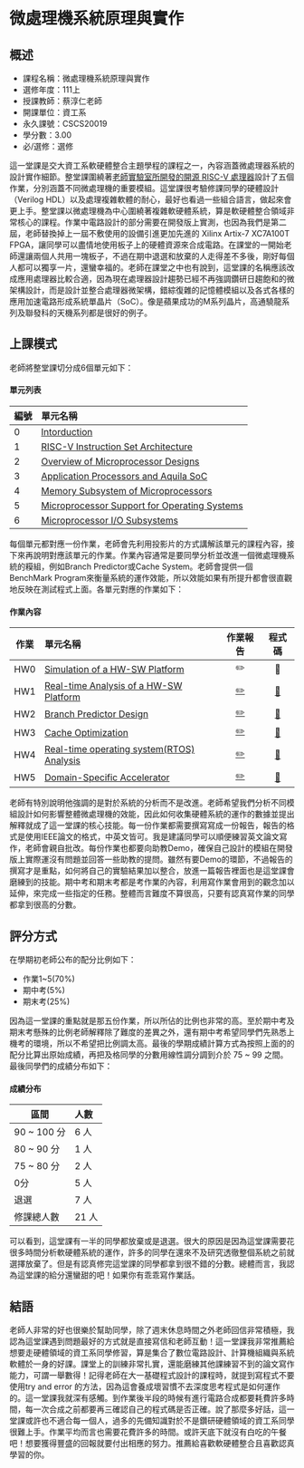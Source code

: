 # 微處理機系統原理與實作
## 概述
- 課程名稱：微處理機系統原理與實作
- 選修年度：111上
- 授課教師：蔡淳仁老師
- 開課單位：資工系 
- 永久課號：CSCS20019
- 學分數：3.00
- 必/選修：選修

這一堂課是交大資工系軟硬體整合主題學程的課程之一，內容涵蓋微處理器系統的設計實作細節。整堂課圍繞著[老師實驗室所開發的開源 RISC-V 處理器](https://github.com/eisl-nctu/aquila)設計了五個作業，分別涵蓋不同微處理機的重要模組。這堂課很考驗修課同學的硬體設計（Verilog HDL）以及處理複雜軟體的耐心，最好也看過一些組合語言，做起來會更上手。整堂課以微處理機為中心圍繞著複雜軟硬體系統，算是軟硬體整合領域非常核心的課程。作業中電路設計的部分需要在開發版上實測，也因為我們是第二屆，老師替換掉上一屆不敷使用的設備引進更加先進的 Xilinx Artix-7 XC7A100T FPGA，讓同學可以盡情地使用板子上的硬體資源來合成電路。在課堂的一開始老師還讓兩個人共用一塊板子，不過在期中退選和放棄的人走得差不多後，剛好每個人都可以獨享一片，還蠻幸福的。老師在課堂之中也有說到，這堂課的名稱應該改成應用處理器比較合適，因為現在處理器設計趨勢已經不再強調鑽研日趨飽和的微架構設計，而是設計並整合處理器微架構，錯綜復雜的記憶體模組以及各式各樣的應用加速電路形成系統單晶片（SoC）。像是蘋果成功的M系列晶片，高通驍龍系列及聯發科的天機系列都是很好的例子。

## 上課模式

老師將整堂課切分成6個單元如下：

#### 單元列表

編號 | 單元名稱
--------|:-----
0 |[Intorduction][h0]
1 |[RISC-V Instruction Set Architecture][h1]
2 |[Overview of Microprocessor Designs][h2]
3 |[Application Processors and Aquila SoC][h3]
4 |[Memory Subsystem of Microprocessors][h4]
5 |[Microprocessor Support for Operating Systems][h5]
6 |[Microprocessor I/O Subsystems][h6]

[h0]:https://github.com/hankshyu/Microprocessor-Systems/blob/main/handouts/0.%20Introduction.pdf
[h1]:https://github.com/hankshyu/Microprocessor-Systems/blob/main/handouts/1.%20RISCV%20ISA.pdf
[h2]:https://github.com/hankshyu/Microprocessor-Systems/blob/main/handouts/2.%20Overview%20Of%20Microprocessor%20Designs.pdf
[h3]:https://github.com/hankshyu/Microprocessor-Systems/blob/main/handouts/3.%20%20Application%20Processors%20and%20Aquila%20SoC.pdf
[h4]:https://github.com/hankshyu/Microprocessor-Systems/blob/main/handouts/4.%20Memory%20Subsystem.pdf
[h5]:https://github.com/hankshyu/Microprocessor-Systems/blob/main/handouts/5.%20Operating%20System%20Support.pdf
[h6]:https://github.com/hankshyu/Microprocessor-Systems/blob/main/handouts/6.%20I-O%20Subsystems.pdf

每個單元都對應一份作業，老師會先利用投影片的方式講解該單元的課程內容，接下來再說明對應該單元的作業。作業內容通常是要同學分析並改進一個微處理機系統的糢組，例如Branch Predictor或Cache System。老師會提供一個BenchMark Program來衡量系統的運作效能，所以效能如果有所提升都會很直觀地反映在測試程式上面。各單元對應的作業如下：

#### 作業內容

| 作業 | 單元名稱 | 作業報告 | 程式碼 |
|:-------: | :----- |:---:| :---:|
| HW0 | [Simulation of a HW-SW Platform][hw0]           |   ✏️          | 🔨        |
| HW1 | [Real-time Analysis of a HW-SW Platform][hw1]   |   [✏️][R1]    | [🔨][s1]  |
| HW2 | [Branch Predictor Design][hw2]                  |   [✏️][R2]    | [🔨][s2]  |
| HW3 | [Cache Optimization][hw3]                       |   [✏️][R3]    | [🔨][s3]  |
| HW4 | [Real-time operating system(RTOS) Analysis][hw4]|   [✏️][R4]    | [🔨][s4]  |
| HW5 | [Domain-Specific Accelerator][hw5]              |   [✏️][R5]    | [🔨][s5]  |

[hw0]:https://github.com/hankshyu/Microprocessor-Systems/blob/main/homeworks/HW0%20Simulation%20of%20a%20HW-SW%20Platform.pdf
[hw1]:https://github.com/hankshyu/Microprocessor-Systems/blob/main/homeworks/HW1/HW1%20Real-time%20Analysis%20of%20a%20HW-SW%20Platform.pdf
[hw2]:https://github.com/hankshyu/Microprocessor-Systems/blob/main/homeworks/HW2/HW2%20Branch%20Predictor.pdf
[hw3]:https://github.com/hankshyu/Microprocessor-Systems/blob/main/homeworks/HW3/HW3%20Cache%20Optimization.pdf
[hw4]:https://github.com/hankshyu/Microprocessor-Systems/blob/main/homeworks/HW4/HW4%20RTOS%20Analysis.pdf
[hw5]:https://github.com/hankshyu/Microprocessor-Systems/blob/main/homeworks/HW5/HW5%20Domain-specific%20Accelerator.pdf

[R1]:https://github.com/hankshyu/Microprocessor-Systems/blob/main/homeworks/HW1/0813358_徐子瀚_HW1-Report.pdf
[R2]:https://github.com/hankshyu/Microprocessor-Systems/blob/main/homeworks/HW2/mpd_hw2_2.pdf
[R3]:https://github.com/hankshyu/Microprocessor-Systems/blob/main/homeworks/HW3/0813358_hw3_Report.pdf
[R4]:https://github.com/hankshyu/Microprocessor-Systems/blob/main/homeworks/HW4/mpd_hw4.pdf
[R5]:https://github.com/hankshyu/Microprocessor-Systems/blob/main/homeworks/HW5/mpd_hw5.pdf

[s1]:https://github.com/hankshyu/Microprocessor-Systems/tree/main/src/HW1
[s2]:https://github.com/hankshyu/Microprocessor-Systems/tree/main/src/HW2
[s3]:https://github.com/hankshyu/Microprocessor-Systems/tree/main/src/HW3
[s4]:https://github.com/hankshyu/Microprocessor-Systems/tree/main/src/HW4
[s5]:https://github.com/hankshyu/Microprocessor-Systems/tree/main/src/HW5

老師有特別說明他強調的是對於系統的分析而不是改進。老師希望我們分析不同模組設計如何影響整體微處理機的效能，因此如何收集硬體系統的運作的數據並提出解釋就成了這一堂課的核心技能。每一份作業都需要撰寫寫成一份報告，報告的格式是使用IEEE論文的格式，中英文皆可。我是建議同學可以順便練習英文論文寫作，老師會親自批改。每份作業也都要向助教Demo，確保自己設計的模組在開發版上實際運沒有問題並回答一些助教的提問。雖然有要Demo的環節，不過報告的撰寫才是重點，如何將自己的實驗結果加以整合，放進一篇報告裡面也是這堂課會磨練到的技能。期中考和期末考都是考作業的內容，利用寫作業會用到的觀念加以延伸，來完成一些指定的任務。整體而言難度不算很高，只要有認真寫作業的同學都拿到很高的分數。


## 評分方式
在學期初老師公布的配分比例如下：

- 作業1~5(70%)
- 期中考(5%)
- 期末考(25%)

因為這一堂課的重點就是那五份作業，所以所佔的比例也非常的高。至於期中考及期末考懸殊的比例老師解釋除了難度的差異之外，還有期中考希望同學們先熟悉上機考的環境，所以不希望把比例調太高。最後的學期成績計算方式為按照上面的的配分比算出原始成績，再把及格同學的分數用線性調分調到介於 75 ~ 99 之間。最後同學們的成績分布如下：

#### 成績分布
   區間 | 人數
--------|:-----
90 ~ 100 分| 6 人
80 ~ 90 分| 1 人
75 ~ 80 分| 2 人
0分| 5 人
退選| 7 人
修課總人數| 21 人

可以看到，這堂課有一半的同學都放棄或是退選。很大的原因是因為這堂課需要花很多時間分析軟硬體系統的運作，許多的同學在還來不及研究透徹整個系統之前就選擇放棄了。但是有認真修完這堂課的同學都拿到很不錯的分數。總體而言，我認為這堂課的給分還蠻甜的吧！如果你有乖乖寫作業話。

## 結語
老師人非常的好也很樂於幫助同學，除了週末休息時間之外老師回信非常積極，我認為這堂課遇到問題最好的方式就是直接寫信和老師互動！這一堂課我非常推薦給想要走硬體領域的資工系同學修習，算是集合了數位電路設計、計算機組織與系統軟體於一身的好課。課堂上的訓練非常扎實，還能磨練其他課練習不到的論文寫作能力，可謂一舉數得！記得老師在大一基礎程式設計的課程時，就提到寫程式不要使用try and error 的方法，因為這會養成壞習慣不去深度思考程式是如何運作的。這一堂課我就深有感觸。到作業後半段的時候有進行電路合成都要耗費許多時間，每一次合成之前都要再三確認自己的程式碼是否正確。說了那麼多好話，這一堂課或許也不適合每一個人，過多的先備知識對於不是鑽研硬體領域的資工系同學很難上手。作業平均而言也需要花費許多的時間。或許天底下就沒有白吃的午餐吧！想要獲得豐盛的回報就要付出相應的努力。推薦給喜歡軟硬體整合且喜歡認真學習的你。
